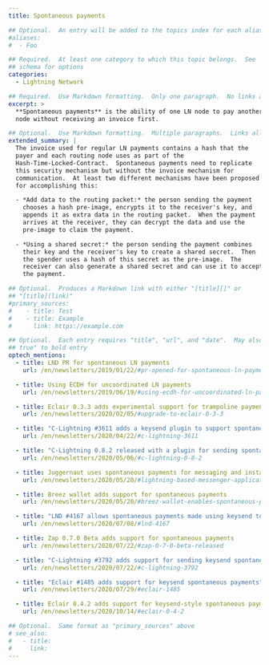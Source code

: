 ```yaml
---
title: Spontaneous payments

## Optional.  An entry will be added to the topics index for each alias
#aliases:
#  - Foo

## Required.  At least one category to which this topic belongs.  See
## schema for options
categories:
  - Lightning Network

## Required.  Use Markdown formatting.  Only one paragraph.  No links allowed.
excerpt: >
  **Spontaneous payments** is the ability of one LN node to pay another
  node without receiving an invoice first.

## Optional.  Use Markdown formatting.  Multiple paragraphs.  Links allowed.
extended_summary: |
  The invoice used for regular LN payments contains a hash that the
  payer and each routing node uses as part of the
  Hash-Time-Locked-Contract.  Spontaneous payments need to replicate
  this security mechanism but without the invoice mechanism for
  communication.  At least two different mechanisms have been proposed
  for accomplishing this:

  - *Add data to the routing packet:* the person sending the payment
    chooses a hash pre-image, encrypts it to the receiver's key, and
    appends it as extra data in the routing packet.  When the payment
    arrives at the receiver, they can decrypt the data and use the
    pre-image to claim the payment.

  - *Using a shared secret:* the person sending the payment combines
    their key and the receiver's key to create a shared secret.  Then
    the spender uses a hash of this secret as the pre-image.  The
    receiver can also generate a shared secret and can use it to accept
    the payment.

## Optional.  Produces a Markdown link with either "[title][]" or
## "[title](link)"
#primary_sources:
#    - title: Test
#    - title: Example
#      link: https://example.com

## Optional.  Each entry requires "title", "url", and "date".  May also use "feature:
## true" to bold entry
optech_mentions:
  - title: LND PR for spontaneous LN payments
    url: /en/newsletters/2019/01/22/#pr-opened-for-spontaneous-ln-payments

  - title: Using ECDH for uncoordinated LN payments
    url: /en/newsletters/2019/06/19/#using-ecdh-for-uncoordinated-ln-payments

  - title: Eclair 0.3.3 adds experimental support for trampoline payments
    url: /en/newsletters/2020/02/05/#upgrade-to-eclair-0-3-3

  - title: "C-Lightning #3611 adds a keysend plugin to support spontaneous payments"
    url: /en/newsletters/2020/04/22/#c-lightning-3611

  - title: "C-Lightning 0.8.2 released with a plugin for sending spontaneous payments"
    url: /en/newsletters/2020/05/06/#c-lightning-0-8-2

  - title: Juggernaut uses spontaneous payments for messaging and instant payments"
    url: /en/newsletters/2020/05/20/#lightning-based-messenger-application-juggernaut-launches

  - title: Breez wallet adds support for spontaneous payments
    url: /en/newsletters/2020/05/20/#breez-wallet-enables-spontaneous-payments

  - title: "LND #4167 allows spontaneous payments made using keysend to be held"
    url: /en/newsletters/2020/07/08/#lnd-4167

  - title: Zap 0.7.0 Beta adds support for spontaneous payments
    url: /en/newsletters/2020/07/22/#zap-0-7-0-beta-released

  - title: "C-Lightning #3792 adds support for sending keysend spontaneous payments"
    url: /en/newsletters/2020/07/22/#c-lightning-3792

  - title: "Eclair #1485 adds support for keysend spontaneous payments"
    url: /en/newsletters/2020/07/29/#eclair-1485

  - title: Eclair 0.4.2 adds support for keysend-style spontaneous payments
    url: /en/newsletters/2020/10/14/#eclair-0-4-2

## Optional.  Same format as "primary_sources" above
# see_also:
#   - title:
#     link:
---
```

